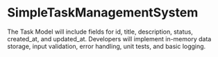 # SimpleTaskManagementSystem
The Task Model will include fields for id, title, description, status, created_at, and updated_at. Developers will implement in-memory data storage, input validation, error handling, unit tests, and basic logging.
